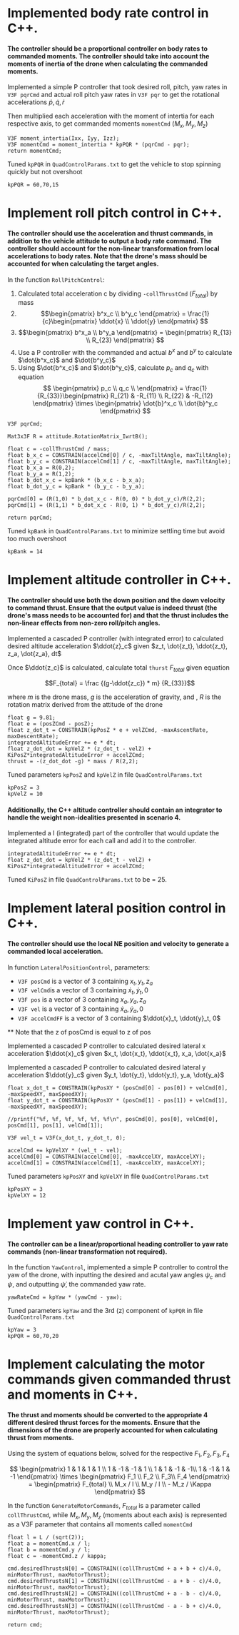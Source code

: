 # Implemented body rate control in C++.
#### The controller should be a proportional controller on body rates to commanded moments. The controller should take into account the moments of inertia of the drone when calculating the commanded moments.

Implemented a simple P controller that took desired roll, pitch, yaw rates in `V3F pqrCmd` and actual roll pitch yaw rates in `V3F pqr` to get the rotational accelerations $\dot p , \dot q , \dot r$

Then multiplied each acceleration with the moment of intertia for each respective axis, to get commanded moments `momentCmd` ($M_x, M_y, M_z$)

```
V3F moment_intertia(Ixx, Iyy, Izz);
V3F momentCmd = moment_intertia * kpPQR * (pqrCmd - pqr);
return momentCmd;
```

Tuned `kpPQR` in `QuadControlParams.txt` to get the vehicle to stop spinning quickly but not overshoot
```
kpPQR = 60,70,15
```


# Implement roll pitch control in C++.
#### The controller should use the acceleration and thrust commands, in addition to the vehicle attitude to output a body rate command. The controller should account for the non-linear transformation from local accelerations to body rates. Note that the drone's mass should be accounted for when calculating the target angles.

In the function `RollPitchControl`:
1. Calculated total acceleration c by dividing `-collThrustCmd` ($F_{total}$) by mass 
2. $$\begin{pmatrix} b^x_c \\ b^y_c \end{pmatrix} = \frac{1}{c}\begin{pmatrix} \ddot{x} \\ \ddot{y} \end{pmatrix} $$
3. $$\begin{pmatrix} b^x_a \\ b^y_a \end{pmatrix} = \begin{pmatrix} R_{13} \\ R_{23} \end{pmatrix} $$
4. Use a P controller with the commanded and actual $b^x$ and $b^y$ to calculate $\dot{b^x_c}$ and $\dot{b^y_c}$
5. Using $\dot{b^x_c}$ and $\dot{b^y_c}$, calculate $p_c$ and $q_c$ with equation 
$$
\begin{pmatrix} p_c \\ q_c \\ \end{pmatrix}  = \frac{1}{R_{33}}\begin{pmatrix} R_{21} & -R_{11} \\ R_{22} & -R_{12} \end{pmatrix} \times \begin{pmatrix} \dot{b}^x_c \\ \dot{b}^y_c  \end{pmatrix} 
$$

```
V3F pqrCmd;

Mat3x3F R = attitude.RotationMatrix_IwrtB();

float c = -collThrustCmd / mass;
float b_x_c = CONSTRAIN(accelCmd[0] / c, -maxTiltAngle, maxTiltAngle);
float b_y_c = CONSTRAIN(accelCmd[1] / c, -maxTiltAngle, maxTiltAngle);
float b_x_a = R(0,2);
float b_y_a = R(1,2);
float b_dot_x_c = kpBank * (b_x_c - b_x_a);
float b_dot_y_c = kpBank * (b_y_c - b_y_a);

pqrCmd[0] = (R(1,0) * b_dot_x_c - R(0, 0) * b_dot_y_c)/R(2,2);
pqrCmd[1] = (R(1,1) * b_dot_x_c - R(0, 1) * b_dot_y_c)/R(2,2);

return pqrCmd;
```
Tuned `kpBank` in `QuadControlParams.txt` to minimize settling time but avoid too much overshoot

```
kpBank = 14
```

# Implement altitude controller in C++.
#### The controller should use both the down position and the down velocity to command thrust. Ensure that the output value is indeed thrust (the drone's mass needs to be accounted for) and that the thrust includes the non-linear effects from non-zero roll/pitch angles.

Implemented a cascaded P controller (with integrated error) to calculated desired altitude acceleration $\ddot{z}_c$ given $z_t, \dot{z_t}, \ddot{z_t}, z_a, \dot{z_a}, dt$ 

Once $\ddot{z_c}$ is calculated, calculate total `thurst` $F_{total}$ given equation 

$$F_{total} = \frac {(g-\ddot{z_c}) * m} {R_{33}}$$

where $m$ is the drone mass, $g$ is the acceleration of gravity, and , $R$ is the rotation matrix derived from the attitude of the drone

```
float g = 9.81;
float e = (posZCmd - posZ);
float z_dot_t = CONSTRAIN(kpPosZ * e + velZCmd, -maxAscentRate, maxDescentRate);
integratedAltitudeError += e * dt;
float z_dot_dot = kpVelZ * (z_dot_t - velZ) + KiPosZ*integratedAltitudeError + accelZCmd;
thrust = -(z_dot_dot -g) * mass / R(2,2);
```

Tuned parameters `kpPosZ` and `kpVelZ` in file `QuadControlParams.txt` 

```
kpPosZ = 3
kpVelZ = 10
```

#### Additionally, the C++ altitude controller should contain an integrator to handle the weight non-idealities presented in scenario 4.

Implemented a I (integrated) part of the controller that would update the integrated altitude error for each call and add it to the controller. 

```
integratedAltitudeError += e * dt;
float z_dot_dot = kpVelZ * (z_dot_t - velZ) + KiPosZ*integratedAltitudeError + accelZCmd;
```

Tuned `KiPosZ` in file `QuadControlParams.txt` to be = 25.

# Implement lateral position control in C++.

#### The controller should use the local NE position and velocity to generate a commanded local acceleration.

In function `LateralPositionControl`, parameters: 
- `V3F posCmd` is a vector of 3 containing $x_t, y_t, z_a$ 
- `V3F velCmd`is a vector of 3 containing $\dot{x}_t, \dot{y}_t, 0$
- `V3F pos` is a vector of 3 containing $x_a, y_a, z_a$ 
- `V3F vel` is a vector of 3 containing  $\dot{x}_a, \dot{y}_a, 0$
- `V3F accelCmdFF` is a vector of 3 containing $\ddot{x}_t, \ddot{y}_t, 0$ 

** Note that the z of posCmd is equal to z of pos

Implemented a cascaded P controller to calculated desired lateral x acceleration $\ddot{x}_c$ given $x_t, \dot{x_t}, \ddot{x_t}, x_a, \dot{x_a}$ 

Implemented a cascaded P controller to calculated desired lateral y acceleration $\ddot{y}_c$ given $y_t, \dot{y_t}, \ddot{y_t}, y_a, \dot{y_a}$ 

```
float x_dot_t = CONSTRAIN(kpPosXY * (posCmd[0] - pos[0]) + velCmd[0], -maxSpeedXY, maxSpeedXY);
float y_dot_t = CONSTRAIN(kpPosXY * (posCmd[1] - pos[1]) + velCmd[1], -maxSpeedXY, maxSpeedXY);

//printf("%f, %f, %f, %f, %f, %f\n", posCmd[0], pos[0], velCmd[0], posCmd[1], pos[1], velCmd[1]);

V3F vel_t = V3F(x_dot_t, y_dot_t, 0);

accelCmd += kpVelXY * (vel_t - vel);
accelCmd[0] = CONSTRAIN(accelCmd[0], -maxAccelXY, maxAccelXY);
accelCmd[1] = CONSTRAIN(accelCmd[1], -maxAccelXY, maxAccelXY);
```

Tuned parameters `kpPosXY` and `kpVelXY` in file `QuadControlParams.txt` 

```
kpPosXY = 3
kpVelXY = 12
```

# Implement yaw control in C++.

#### The controller can be a linear/proportional heading controller to yaw rate commands (non-linear transformation not required).

In the function `YawControl`, implemented a simple P controller to control the yaw of the drone, with inputting the desired and acutal yaw angles $\psi_c$ and $\psi$, and outputting $\dot\psi$, the commanded yaw rate. 

`yawRateCmd = kpYaw * (yawCmd - yaw);`

Tuned parameters `kpYaw` and the 3rd (z) component of `kpPQR` in file `QuadControlParams.txt`
```
kpYaw = 3
kpPQR = 60,70,20
```


# Implement calculating the motor commands given commanded thrust and moments in C++.

#### The thrust and moments should be converted to the appropriate 4 different desired thrust forces for the moments. Ensure that the dimensions of the drone are properly accounted for when calculating thrust from moments.

Using the system of equations below, solved for the respective $F_1 , F_2 , F_3 , F_4$

$$
\begin{pmatrix} 1 & 1 & 1 & 1 \\ 1 & -1 & -1 & 1 \\ 1 & 1 & -1 & -1\\ 1 & -1 & 1 & -1 \end{pmatrix} \times \begin{pmatrix} F_1 \\ F_2 \\ F_3\\ F_4 \end{pmatrix} = \begin{pmatrix} F_{total} \\ M_x / l \\ M_y / l \\ - M_z / \Kappa \end{pmatrix}
$$

In the function `GenerateMotorCommands`, $F_{total}$ is a parameter called `collThrustCmd`, while $M_x, M_y, M_z$ (moments about each axis) is represented as a V3F parameter that contains all moments called `momentCmd`

```
float l = L / (sqrt(2));
float a = momentCmd.x / l;
float b = momentCmd.y / l;
float c = -momentCmd.z / kappa;

cmd.desiredThrustsN[0] = CONSTRAIN((collThrustCmd + a + b + c)/4.0, minMotorThrust, maxMotorThrust);
cmd.desiredThrustsN[1] = CONSTRAIN((collThrustCmd - a + b - c)/4.0, minMotorThrust, maxMotorThrust);
cmd.desiredThrustsN[2] = CONSTRAIN((collThrustCmd + a - b - c)/4.0, minMotorThrust, maxMotorThrust);
cmd.desiredThrustsN[3] = CONSTRAIN((collThrustCmd - a - b + c)/4.0, minMotorThrust, maxMotorThrust);

return cmd;
```
